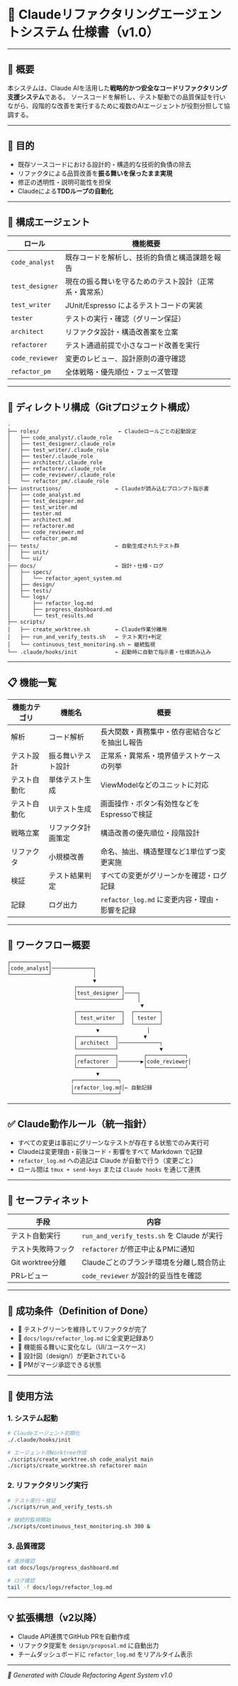 # 📘 Claudeリファクタリングエージェントシステム 仕様書（v1.0）

---

## 🔖 概要

本システムは、Claude AIを活用した**戦略的かつ安全なコードリファクタリング支援システム**である。
ソースコードを解析し、テスト駆動での品質保証を行いながら、段階的な改善を実行するために複数のAIエージェントが役割分担して協調する。

---

## 🎯 目的

* 既存ソースコードにおける設計的・構造的な技術的負債の除去
* リファクタによる品質改善を**振る舞いを保ったまま実現**
* 修正の透明性・説明可能性を担保
* Claudeによる**TDDループの自動化**

---

## 🧩 構成エージェント

| ロール             | 機能概要                        |
| --------------- | --------------------------- |
| `code_analyst`  | 既存コードを解析し、技術的負債と構造課題を報告     |
| `test_designer` | 現在の振る舞いを守るためのテスト設計（正常系・異常系） |
| `test_writer`   | JUnit/Espresso によるテストコードの実装 |
| `tester`        | テストの実行・確認（グリーン保証）           |
| `architect`     | リファクタ設計・構造改善案を立案            |
| `refactorer`    | テスト通過前提で小さなコード改善を実行         |
| `code_reviewer` | 変更のレビュー、設計原則の遵守確認           |
| `refactor_pm`   | 全体戦略・優先順位・フェーズ管理            |

---

## 📁 ディレクトリ構成（Gitプロジェクト構成）

```
.
├── roles/                         ← Claudeロールごとの起動設定
│   ├── code_analyst/.claude_role
│   ├── test_designer/.claude_role
│   ├── test_writer/.claude_role
│   ├── tester/.claude_role
│   ├── architect/.claude_role
│   ├── refactorer/.claude_role
│   ├── code_reviewer/.claude_role
│   └── refactor_pm/.claude_role
├── instructions/                 ← Claudeが読み込むプロンプト指示書
│   ├── code_analyst.md
│   ├── test_designer.md
│   ├── test_writer.md
│   ├── tester.md
│   ├── architect.md
│   ├── refactorer.md
│   ├── code_reviewer.md
│   └── refactor_pm.md
├── tests/                        ← 自動生成されたテスト群
│   ├── unit/
│   └── ui/
├── docs/                         ← 設計・仕様・ログ
│   ├── specs/
│   │   └── refactor_agent_system.md
│   ├── design/
│   ├── tests/
│   └── logs/
│       ├── refactor_log.md
│       ├── progress_dashboard.md
│       └── test_results.md
├── scripts/
│   ├── create_worktree.sh        ← Claude作業分離用
│   ├── run_and_verify_tests.sh   ← テスト実行+判定
│   └── continuous_test_monitoring.sh ← 継続監視
└── .claude/hooks/init            ← 起動時に自動で指示書・仕様読み込み
```

---

## 📋 機能一覧

| 機能カテゴリ | 機能名       | 概要                               |
| ------ | --------- | -------------------------------- |
| 解析     | コード解析     | 長大関数・責務集中・依存密結合などを抽出し報告          |
| テスト設計  | 振る舞いテスト設計 | 正常系・異常系・境界値テストケースの列挙             |
| テスト自動化 | 単体テスト生成   | ViewModelなどのユニットに対応              |
| テスト自動化 | UIテスト生成   | 画面操作・ボタン有効性などをEspressoで検証        |
| 戦略立案   | リファクタ計画策定 | 構造改善の優先順位・段階設計                   |
| リファクタ  | 小規模改善     | 命名、抽出、構造整理など1単位ずつ変更実施            |
| 検証     | テスト結果判定   | すべての変更がグリーンかを確認・ログ記録             |
| 記録     | ログ出力      | `refactor_log.md` に変更内容・理由・影響を記録 |

---

## 🔁 ワークフロー概要

```
┌────────────┐
│code_analyst│─────────────┐
└────────────┘             │
                           ▼
                     ┌──────────────┐
                     │test_designer │────┐
                     └──────────────┘    │
                                          ▼
                     ┌──────────────┐  ┌────────┐
                     │ test_writer  │  │ tester │
                     └──────────────┘  └────────┘
                            ▼               │
                     ┌────────────┐        ▼
                     │ architect  │─────────────┐
                     └────────────┘             ▼
                     ┌────────────┐        ┌────────────┐
                     │refactorer  │───────▶│code_reviewer│
                     └────────────┘        └────────────┘
                            ▼
                    ┌──────────────┐
                    │refactor_log.md│← 自動記録
                    └──────────────┘
```

---

## ✅ Claude動作ルール（統一指針）

* すべての変更は事前にグリーンなテストが存在する状態でのみ実行可
* Claudeは変更理由・前後コード・影響をすべて Markdown で記録
* `refactor_log.md` への追記は Claude が自動で行う（変更ごと）
* ロール間は `tmux + send-keys` または `Claude hooks` を通じて連携

---

## 🔐 セーフティネット

| 手段             | 内容                                     |
| -------------- | -------------------------------------- |
| テスト自動実行        | `run_and_verify_tests.sh` を Claude が実行 |
| テスト失敗時フック      | `refactorer` が修正中止＆PMに通知               |
| Git worktree分離 | Claudeごとのブランチ環境を分離し競合防止                |
| PRレビュー         | `code_reviewer` が設計的妥当性を確認             |

---

## 🧪 成功条件（Definition of Done）

* 🔹 テストグリーンを維持してリファクタが完了
* 🔹 `docs/logs/refactor_log.md` に全変更記録あり
* 🔹 機能振る舞いに変化なし（UI/ユースケース）
* 🔹 設計図（design/）が更新されている
* 🔹 PMがマージ承認できる状態

---

## 🚀 使用方法

### 1. システム起動
```bash
# Claudeエージェント初期化
./.claude/hooks/init

# エージェント用Worktree作成
./scripts/create_worktree.sh code_analyst main
./scripts/create_worktree.sh refactorer main
```

### 2. リファクタリング実行
```bash
# テスト実行・検証
./scripts/run_and_verify_tests.sh

# 継続的監視開始
./scripts/continuous_test_monitoring.sh 300 &
```

### 3. 品質確認
```bash
# 進捗確認
cat docs/logs/progress_dashboard.md

# ログ確認
tail -f docs/logs/refactor_log.md
```

---

## 💡 拡張構想（v2以降）

* Claude API連携でGitHub PRを自動作成
* リファクタ提案を `design/proposal.md` に自動出力
* チームダッシュボードに `refactor_log.md` をリアルタイム表示

---

*🤖 Generated with Claude Refactoring Agent System v1.0*